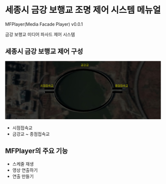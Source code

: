 # 세종시 금강 보행교 조명 제어 시스템 메뉴얼
MFPlayer(Media Facade Player) v0.0.1

금강 보행교 미디어 파사드 제어 시스템

## 세종시 금강 보행교 제어 구성

<img src="./keumkang.jpg"/>

* 시점접속교
* 금강교 ~ 종점접속교

## MFPlayer의 주요 기능
* 스케줄 재생
* 영상 연출하기
* 연출 만들기
